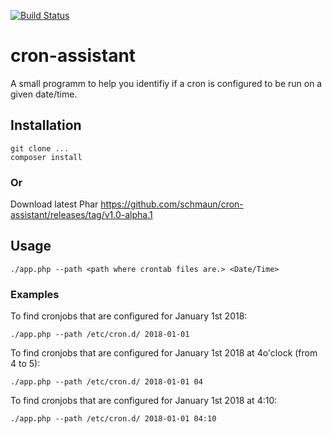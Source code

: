 [![Build Status](https://travis-ci.org/schmaun/cron-assistant.svg?branch=master)](https://travis-ci.org/schmaun/cron-assistant)

# cron-assistant
A small programm to help you identifiy if a cron is configured to be run on a given date/time.

## Installation
```
git clone ...
composer install
```

### Or
Download latest Phar https://github.com/schmaun/cron-assistant/releases/tag/v1.0-alpha.1

## Usage
```
./app.php --path <path where crontab files are.> <Date/Time>
```
### Examples
To find cronjobs that are configured for January 1st 2018:
```
./app.php --path /etc/cron.d/ 2018-01-01 
```
To find cronjobs that are configured for January 1st 2018 at 4o'clock (from 4 to 5):
```
./app.php --path /etc/cron.d/ 2018-01-01 04
```

To find cronjobs that are configured for January 1st 2018 at 4:10:
```
./app.php --path /etc/cron.d/ 2018-01-01 04:10
```
